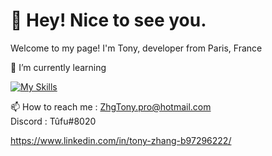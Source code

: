 # 👋  Hey! Nice to see you.
 Welcome to my page!
I'm Tony, developer from  Paris, France

🌱 I’m currently learning

[![My Skills](https://skills.thijs.gg/icons?i=js,html,css,py,php,unity&theme=light)](https://skills.thijs.gg)

 📫 How to reach me : ZhgTony.pro@hotmail.com  
 Discord : Tûfu#8020
 
https://www.linkedin.com/in/tony-zhang-b97296222/
<!---
AznTufu/AznTufu is a ✨ special ✨ repository because its `README.md` (this file) appears on your GitHub profile.
You can click the Preview link to take a look at your changes.
--->
